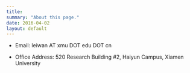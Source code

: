 ```yaml
---
title: 
summary: "About this page."
date: 2016-04-02
layout: default
---
```


* Email: leiwan AT xmu DOT edu DOT cn

* Office Address: 520 Research Building #2, Haiyun Campus, Xiamen University
